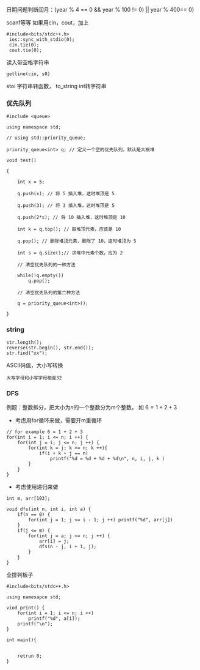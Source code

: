 
日期问题判断闰月：(year % 4 == 0 && year % 100 != 0) || year % 400== 0)


scanf等等 如果用cin，cout，加上
```
#include<bits/stdc++.h>
 ios::sync_with_stdio(0);
 cin.tie(0);
 cout.tie(0);
```

读入带空格字符串
```
getline(cin, s0)
```

stoi 字符串转函数， to_string int转字符串
### 优先队列

```
#include <queue>

using namespace std;

// using std::priority_queue;

priority_queue<int> q; // 定义一个空的优先队列，默认是大根堆

void test()

{

	int x = 5;
	
	q.push(x); // 将 5 插入堆，这时堆顶是 5
	
	q.push(3); // 将 3 插入堆，这时堆顶是 5
	
	q.push(2*x); // 将 10 插入堆，这时堆顶是 10
	
	int k = q.top(); // 取堆顶元素，应该是 10
	
	q.pop(); // 删除堆顶元素，删除了 10，这时堆顶为 5
	
	int s = q.size();// 求堆中元素个数，应为 2
	
	// 清空优先队列的一种方法
	
	while(!q.empty())
		q.pop();
	
	// 清空优先队列的第二种方法
	
	q = priority_queue<int>();

}
```

### string

```
str.length();
reverse(str.begin(), str.end());
str.find("xx");
```


ASCII码值，大小写转换
```
大写字母和小写字母相差32

```

### DFS
例题：整数拆分，把大小为$n$的一个整数分为$m$个整数。 如 $6 = 1 + 2 + 3$
- 考虑用for循环来做，需要开m重循环
```
// for example 6 = 1 + 2 + 3
for(int i = 1; i <= n; i ++) {
	for(int j = i; j <= n; j ++) {
		for(int k = j; k <= n; k ++){
			if(i + k + j == n)
				printf("%d = %d + %d + %d\n", n, i, j, k )
		}
	}
}
```

- 考虑使用递归来做
```
int m, arr[103];

void dfs(int n, int i, int a) {
	if(n == 0) {
		for(int j = 1; j <= i - 1; j ++) printf("%d", arr[j])
	}
	if(j <= m) {
		for(int j = a; j <= n; j ++) {
			arr[i] = j;
			dfs(n - j, i + 1, j);
		}
	}
}
```


全排列板子

```
#include<bits/stdc++.h>

using namesapce std;

viod print() {
	for(int i = 1; i <= n; i ++) 
		printf("%d", a[i]);
	printf("\n");
}

int main(){

	
	retrun 0;
}



```
